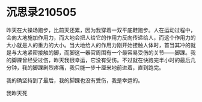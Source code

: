 # 沉思录210505

昨天在大操场跑步，比前天还累，因为我穿着一双平底鞋跑步。人在运动过程中，会向大地施加作用力，而大地会把人给它的作用力反向传递给人，而这个作用力的大小就是人的重力的大小。当大地给人的作用力刚开始接触人体时，首当其冲的就是与大地紧密接触的脚，而脚这一器官周围有一个最容易受伤的关节——脚踝。我的脚踝曾经受过伤，昨天我很幸运，它没有受伤。不过就在快跑完半小时的最后几分钟，我的脚踝剧烈疼痛，我只能一步十厘米地前进着，直到跑完。

我的确坚持到了最后，我的脚踝也没有受伤，我是幸运的。

我昨天死
<!--stackedit_data:
eyJoaXN0b3J5IjpbLTE0MzcxNTk0MTldfQ==
-->